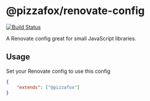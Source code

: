 # @pizzafox/renovate-config

[![Build Status](https://github.com/jonahsnider/renovate-config/workflows/CI/badge.svg)](https://github.com/pizzafox/renovate-config/actions)

A Renovate config great for small JavaScript libraries.

## Usage

Set your Renovate config to use this config

```json
{
	"extends": ["@pizzafox"]
}
```
